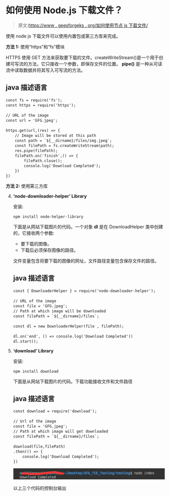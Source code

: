 # 如何使用 Node.js 下载文件？

> 原文:[https://www . geesforgeks . org/如何使用节点 js 下载文件/](https://www.geeksforgeeks.org/how-to-download-a-file-using-node-js/)

使用 node js 下载文件可以使用内置包或第三方库来完成。

**方法 1:** 使用“https”和“fs”模块

HTTPS 使用 GET 方法来获取要下载的文件。createWriteStream()是一个用于创建可写流的方法，它只接收一个参数，即保存文件的位置。 **pipe()** 是一种从可读流中读取数据并将其写入可写流的方法。

## java 描述语言

```
const fs = require('fs');
const https = require('https');

// URL of the image
const url = 'GFG.jpeg';

https.get(url,(res) => {
    // Image will be stored at this path
    const path = `${__dirname}/files/img.jpeg`; 
    const filePath = fs.createWriteStream(path);
    res.pipe(filePath);
    filePath.on('finish',() => {
        filePath.close();
        console.log('Download Completed'); 
    })
})
```

**方法 2:** 使用第三方库

4.  **‘node-downloader-helper’ Library**

    安装:

    ```
    npm install node-helper-library
    ```

    下面是从网站下载图片的代码。一个对象 **dl** 是在 DownloadHelper 类中创建的，它接收两个参数:

    *   要下载的图像。
    *   下载后必须保存图像的路径。

    文件变量包含将要下载的图像的网址，文件路径变量包含保存文件的路径。

    ## java 描述语言

    ```
    const { DownloaderHelper } = require('node-downloader-helper');

    // URL of the image
    const file = 'GFG.jpeg';
    // Path at which image will be downloaded
    const filePath = `${__dirname}/files`; 

    const dl = new DownloaderHelper(file , filePath);

    dl.on('end', () => console.log('Download Completed'))
    dl.start();
    ```

5.  **‘download’ Library**

    安装:

    ```
    npm install download
    ```

    下面是从网站下载图片的代码。下载功能接收文件和文件路径

    ## java 描述语言

    ```
    const download = require('download');

    // Url of the image
    const file = 'GFG.jpeg';
    // Path at which image will get downloaded
    const filePath = `${__dirname}/files`;

    download(file,filePath)
    .then(() => {
        console.log('Download Completed');
    })
    ```

    ![](img/4f96a76e393f45085cc2262807e49159.png)

    以上三个代码的控制台输出